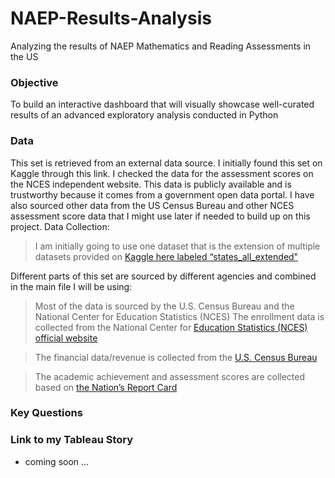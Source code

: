 # NAEP-Results-Analysis
Analyzing the results of NAEP Mathematics and Reading Assessments in the US

### Objective
To build an interactive dashboard that will visually showcase well-curated results of an advanced exploratory analysis conducted in Python


### Data
This set is retrieved from an external data source. I initially found this set on Kaggle through this link. I checked the data for the assessment scores on the NCES independent website. This data is publicly available and is trustworthy because it comes from a government open data portal. I have also sourced other data from the US Census Bureau and other NCES assessment score data that I might use later if needed to build up on this project. 
Data Collection: 

> I am initially going to use one dataset that is the extension of multiple datasets provided on [Kaggle here labeled “states_all_extended"](https://www.kaggle.com/noriuk/us-education-datasets-unification-project?select=states_all_extended.csv)

Different parts of this set are sourced by different agencies and combined in the main file I will be using:

> Most of the data is sourced by the U.S. Census Bureau and the National Center for Education Statistics (NCES)
The enrollment data is collected from the National Center for [Education Statistics (NCES) official website](https://nces.ed.gov/ccd/stnfis.asp)

> The financial data/revenue is collected from the [U.S. Census Bureau](https://www.census.gov/programs-surveys/school-finances/data/tables.html)

> The academic achievement and assessment scores are collected based on [the Nation’s Report Card](https://www.nationsreportcard.gov/ndecore/xplore/NDE)


### Key Questions

### Link to my Tableau Story
- coming soon ...
